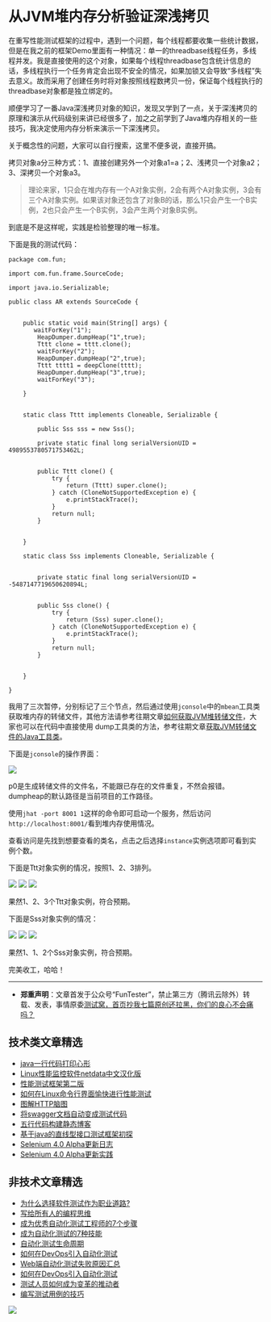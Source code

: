 # 从JVM堆内存分析验证深浅拷贝

在重写性能测试框架的过程中，遇到一个问题，每个线程都要收集一些统计数据，但是在我之前的框架Demo里面有一种情况：单一的threadbase线程任务，多线程并发。我是直接使用的这个对象，如果每个线程threadbase包含统计信息的话，多线程执行一个任务肯定会出现不安全的情况，如果加锁又会导致“多线程”失去意义。故而采用了创建任务时将对象按照线程数拷贝一份，保证每个线程执行的threadbase对象都是独立绑定的。

顺便学习了一番Java深浅拷贝对象的知识，发现又学到了一点，关于深浅拷贝的原理和演示从代码级别来讲已经很多了，加之之前学到了Java堆内存相关的一些技巧，我决定使用内存分析来演示一下深浅拷贝。

关于概念性的问题，大家可以自行搜索，这里不便多说，直接开搞。

拷贝对象a分三种方式：1、直接创建另外一个对象a1=a；2、浅拷贝一个对象a2；3、深拷贝一个对象a3。

> 理论来家，1只会在堆内存有一个A对象实例，2会有两个A对象实例，3会有三个A对象实例。如果该对象还包含了对象B的话，那么1只会产生一个B实例，2也只会产生一个B实例，3会产生两个对象B实例。

到底是不是这样呢，实践是检验整理的唯一标准。

下面是我的测试代码：


```
package com.fun;

import com.fun.frame.SourceCode;

import java.io.Serializable;

public class AR extends SourceCode {


    public static void main(String[] args) {
       waitForKey("1");
        HeapDumper.dumpHeap("1",true);
        Tttt clone = tttt.clone();
        waitForKey("2");
        HeapDumper.dumpHeap("2",true);
        Tttt tttt1 = deepClone(tttt);
        HeapDumper.dumpHeap("3",true);
        waitForKey("3");

    }


    static class Tttt implements Cloneable, Serializable {

        public Sss sss = new Sss();

        private static final long serialVersionUID = 4989553780571753462L;


        public Tttt clone() {
            try {
                return (Tttt) super.clone();
            } catch (CloneNotSupportedException e) {
                e.printStackTrace();
            }
            return null;
        }


    }

    static class Sss implements Cloneable, Serializable {


        private static final long serialVersionUID = -5487147719650620894L;


        public Sss clone() {
            try {
                return (Sss) super.clone();
            } catch (CloneNotSupportedException e) {
                e.printStackTrace();
            }
            return null;
        }


    }

}

```

我用了三次暂停，分别标记了三个节点，然后通过使用`jconsole`中的`mbean`工具类获取堆内存的转储文件，其他方法请参考往期文章[如何获取JVM堆转储文件](https://mp.weixin.qq.com/s/qCg7nsXVvT1q-9yquQOfWA)，大家也可以在代码中直接使用
dump工具类的方法，参考往期文章[获取JVM转储文件的Java工具类](https://mp.weixin.qq.com/s/f_TlOb3m8MeR3argBmTzzA)。

下面是`jconsole`的操作界面：

![](http://pic.automancloud.com/WechatIMG89.png)

p0是生成转储文件的文件名，不能跟已存在的文件重复，不然会报错。dumpheap的默认路径是当前项目的工作路径。

使用`jhat -port 8001 1`这样的命令即可启动一个服务，然后访问`http://localhost:8001/`看到堆内存使用情况。

查看访问是先找到想要查看的类名，点击之后选择`instance`实例选项即可看到实例个数。

下面是Ttt对象实例的情况，按照1、2、3排列。

![](http://pic.automancloud.com/11QQ20191218-103322.png)
![](http://pic.automancloud.com/12QQ20191218-103346.png)
![](http://pic.automancloud.com/13QQ20191218-103412.png)

果然1、2、3个Ttt对象实例，符合预期。

下面是Sss对象实例的情况：

![](http://pic.automancloud.com/21QQ20191218-103616.png)
![](http://pic.automancloud.com/22QQ20191218-103633.png)
![](http://pic.automancloud.com/23QQ20191218-103651.png)


果然1、1、2个Sss对象实例，符合预期。

完美收工，哈哈！

---
* **郑重声明**：文章首发于公众号“FunTester”，禁止第三方（腾讯云除外）转载、发表，事情原委[测试窝，首页抄我七篇原创还拉黑，你们的良心不会痛吗？](https://mp.weixin.qq.com/s/ke5avkknkDMCLMAOGT7wiQ)

## 技术类文章精选

- [java一行代码打印心形](https://mp.weixin.qq.com/s/QPSryoSbViVURpSa9QXtpg)
- [Linux性能监控软件netdata中文汉化版](https://mp.weixin.qq.com/s/fdXtK-5WwKnxjLZdyg6-nA)
- [性能测试框架第二版](https://mp.weixin.qq.com/s/JPyGQ2DRC6EVBmZkxAoVWA)
- [如何在Linux命令行界面愉快进行性能测试](https://mp.weixin.qq.com/s/fwGqBe1SpA2V0lPfAOd04Q)
- [图解HTTP脑图](https://mp.weixin.qq.com/s/100Vm8FVEuXs0x6rDGTipw)
- [将swagger文档自动变成测试代码](https://mp.weixin.qq.com/s/SY8mVenj0zMe5b47GS9VSQ)
- [五行代码构建静态博客](https://mp.weixin.qq.com/s/hZnimJOg5OqxRSDyFvuiiQ)
- [基于java的直线型接口测试框架初探](https://mp.weixin.qq.com/s/xhg4exdb1G18-nG5E7exkQ)
- [Selenium 4.0 Alpha更新日志](https://mp.weixin.qq.com/s/tU7sm-pcbpRNwDU9D3OVTQ)
- [Selenium 4.0 Alpha更新实践](https://mp.weixin.qq.com/s/yT9wpO5o5aWBUus494TIHw)

## 非技术文章精选

- [为什么选择软件测试作为职业道路?](https://mp.weixin.qq.com/s/o83wYvFUvy17kBPLDO609A)
- [写给所有人的编程思维](https://mp.weixin.qq.com/s/Oj33UCnYfbUgzsBzEm2GPQ)
- [成为优秀自动化测试工程师的7个步骤](https://mp.weixin.qq.com/s/wdw1l4AZnPpdPBZZueCcnw)
- [成为自动化测试的7种技能](https://mp.weixin.qq.com/s/e-HAGMO0JLR7VBBWLvk0dQ)
- [自动化测试生命周期](https://mp.weixin.qq.com/s/SH-vb2RagYQ3sfCY8QM5ew)
- [如何在DevOps引入自动化测试](https://mp.weixin.qq.com/s/MclK3VvMN1dsiXXJO8g7ig)
- [Web端自动化测试失败原因汇总](https://mp.weixin.qq.com/s/qzFth-Q9e8MTms1M8L5TyA)
- [如何在DevOps引入自动化测试](https://mp.weixin.qq.com/s/MclK3VvMN1dsiXXJO8g7ig)
- [测试人员如何成为变革的推动者](https://mp.weixin.qq.com/s/0nTZHBOuKG0rewKAeyIqwA)
- [编写测试用例的技巧](https://mp.weixin.qq.com/s/zZAh_XXXGOyhlm6ebzs06Q)


![](https://mmbiz.qpic.cn/mmbiz_jpg/13eN86FKXzCMW6WN4Wch71qNtGQvxLRSGejZpr37OWa7CDYg5e4ZeanaGWuBgRAX3jicJNIhcyyZPXbKByXcl7w/640?wx_fmt=jpeg&tp=webp&wxfrom=5&wx_lazy=1&wx_co=1)